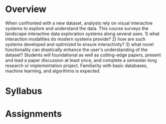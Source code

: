 
# Overview

When confronted with a new dataset, analysts rely on visual interactive systems to explore and understand the data. This course surveys the landscape interactive data exploration systems along several axes. 1) what interaction modalities do modern systems provide? 2) how are such systems developed and optimized to ensure interactivity? 3) what novel functionality can drastically enhance the user's understanding of the dataset? Students will foundational as well as cutting-edge papers, present and lead a paper discussion at least once, and complete a semester-long research or implementation project. Familiarity with basic databases, machine learning, and algorithms is expected.    

# Syllabus


# Assignments

